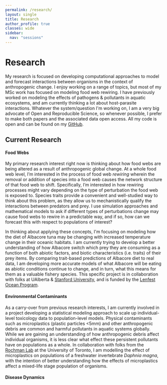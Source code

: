 ```yaml
---
permalink: /research/
layout: single
title: Research
author_profile: true
classes: wide
sidebar:
  nav: "sessions"
---
```


# Research

My research is focused on developing computational approaches to model and forecast interactions between organisms in the context of anthropogenic change. I enjoy working on a range of topics, but most of my MSc work has focused on modeling food web rewiring. I have previously worked on modeling the effects of pathogens & pollutants in aquatic ecosystems, and am currently thinking a lot about host-parasite interactions. Whatever the system/question I'm working on, I am a very big advocate of Open and Reproducible Science, so whenever possible, I prefer to make both papers and the associated data open access. All my code is open and can be found on my [GitHub](https://github.com/colebrookson).

## Current Research

#### Food Webs

My primary research interest right now is thinking about how food webs are being altered as a result of anthropogenic global change. At a whole food web level, I’m interested in the process of food web *rewiring* wherein the removal or addition of species into a food web causes the network structure of that food web to shift. Specifically, I’m interested in how rewiring processes might vary depending on the type of perturbation the food web is exposed to. Species traits provide a convenient and well-studied way to think about this problem, as they allow us to mechanistically qualify the interactions between predators and prey. I use simulation approaches and mathematical models to ask if different types of perturbations change may cause food webs to rewire in a predictable way, and if so, how can we forecast this with respect to populations of interest?

In thinking about applying these concepts, I'm focusing on modeling how the diet of Albacore tuna may be changing with increased temperature change in their oceanic habitats. I am currently trying to develop a better understanding of how Albacore switch which prey they are consuming as a function of both abiotic factors, and biotic characteristics (i.e. traits) of their prey items. By comparing trait-based predictions of Albacore diet to real data, I am developing more accurate models of what Albacore will be eating as abiotic conditions continue to change, and in turn, what this means for them as a valuable fishery species. This specific project is in collaboration with folks at UAlberta & [Stanford University](https://crowderlab.stanford.edu/), and is funded by the [Lenfest Ocean Program](https://www.lenfestocean.org/en).

#### Environmental Contaminants

As a carry-over from previous research interests, I am currently involved in a project developing a statistical modeling approach to scale up individual-level toxicology data to population-level models. Physical contaminants such as microplastics (plastic particles <5mm) and other anthropogenic debris are common and harmful pollutants in aquatic systems globally. While we are gaining an understanding of how anthropogenic debris affect individual organisms, it is less clear what effect these persistent pollutants have on populations as a whole. In collaboration with folks from the [Rochman Lab](https://rochmanlab.com) at the University of Toronto, I am modelling the effect of microplastics on populations of a freshwater invertebrate *Daphnia magna*, with the intention of better understanding how the effects of microplastics affect a mixed-life stage population of organisms.

#### Disease Dynamics


